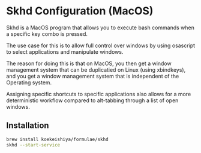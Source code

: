 # Skhd Configuration (MacOS)

Skhd is a MacOS program that allows you to execute bash commands when a specific
key combo is pressed. 

The use case for this is to allow full control over windows by using osascript
to select applications and manipulate windows.

The reason for doing this is that on MacOS, you then get a window management
system that can be duplicatied on Linux (using xbindkeys), and you get a window
management system that is independent of the Operating system.

Assigning specific shortcuts to specific applications also allows for a more
deterministic workflow compared to alt-tabbing through a list of open windows.
## Installation

```sh
brew install koekeishiya/formulae/skhd
skhd --start-service
```


